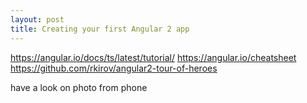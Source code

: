 ```yaml
---
layout: post
title: Creating your first Angular 2 app
---
```


https://angular.io/docs/ts/latest/tutorial/
https://angular.io/cheatsheet
https://github.com/rkirov/angular2-tour-of-heroes

have a look on photo from phone